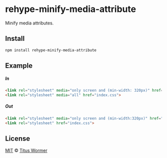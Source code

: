 <!--This file is generated by `build-packages.js`-->

# rehype-minify-media-attribute

Minify media attributes.

## Install

```sh
npm install rehype-minify-media-attribute
```

## Example

##### In

```html
<link rel="stylesheet" media="only screen and (min-width: 320px)" href="index.css">
<link rel="stylesheet" media="all" href="index.css">
```

##### Out

```html
<link rel="stylesheet" media="only screen and (min-width:320px)" href="index.css">
<link rel="stylesheet" href="index.css">
```

## License

[MIT](https://github.com/wooorm/rehype-minify/blob/master/LICENSE) © [Titus Wormer](http://wooorm.com)
